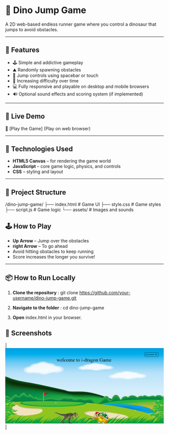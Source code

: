 # 🦖 Dino Jump Game

A 2D web-based endless runner game where you control a dinosaur that jumps to avoid obstacles. 

---

## 🎯 Features

- 🕹️ Simple and addictive gameplay
- ⛰️ Randomly spawning obstacles 
- 🐾 Jump controls using spacebar or touch
- 🧠 Increasing difficulty over time
- 💻 Fully responsive and playable on desktop and mobile browsers
- 🔊 Optional sound effects and scoring system (if implemented)

---

## 🚀 Live Demo

🔗 [Play the Game] (Play on web browser)

---

## 🧰 Technologies Used

- **HTML5 Canvas** – for rendering the game world
- **JavaScript** – core game logic, physics, and controls
- **CSS** – styling and layout

---

## 📂 Project Structure

/dino-jump-game/
├── index.html # Game UI
├── style.css # Game styles
├── script.js # Game logic
└── assets/ # Images and sounds

## 🕹️ How to Play

- **Up Arrow**  – Jump over the obstacles
- **right Arrow**  – To go ahead
- Avoid hitting obstacles to keep running
- Score increases the longer you survive!

---

## 📦 How to Run Locally

1. **Clone the repository** :
   git clone https://github.com/your-username/dino-jump-game.git

2. **Navigate to the folder** :
    cd dino-jump-game

3. **Open** index.html in your browser.

## 📸 Screenshots

| <img src="./assets/Screenshot.png" > |
